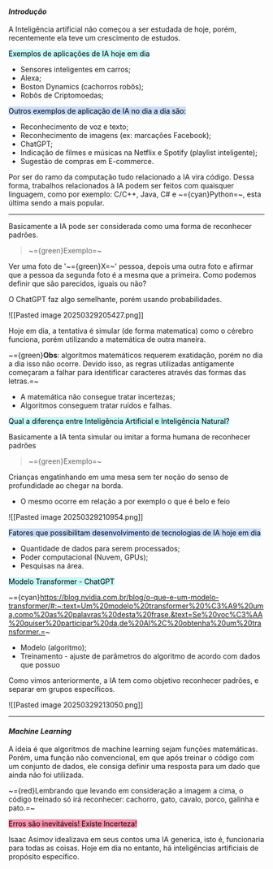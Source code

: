 
####                                                   *Introdução*

A Inteligência artificial não começou a ser estudada de hoje, porém, recentemente ela teve um crescimento de estudos.

<mark style="background: #ABF7F7A6;">Exemplos de aplicações de IA hoje em dia</mark>

-  Sensores inteligentes em carros;
-  Alexa;
-  Boston Dynamics (cachorros robôs);
-  Robôs de Criptomoedas;

<mark style="background: #ADCCFFA6;">Outros exemplos de aplicação de IA no dia a dia são:</mark>

-  Reconhecimento de voz e texto;
-  Reconhecimento de imagens (ex: marcações Facebook);
-  ChatGPT;
-  Indicação de filmes e músicas na Netflix e Spotify (playlist inteligente);
-  Sugestão de compras em E-commerce.

Por ser do ramo da computação tudo relacionado a IA vira código. Dessa forma, trabalhos relacionados à IA podem ser feitos com quaisquer linguagem, como por exemplo: C/C++, Java, C# e ~={cyan}Python=~, esta última sendo a mais popular. 

---

Basicamente a IA pode ser considerada como uma forma de reconhecer padrões. 

> ~={green}Exemplo=~

Ver uma foto de '~={green}X=~' pessoa, depois uma outra foto e afirmar que a pessoa da segunda foto é a mesma que a primeira. Como podemos definir que são parecidos, iguais ou não? 

O ChatGPT faz algo semelhante, porém usando probabilidades.

![[Pasted image 20250329205427.png]]

Hoje em dia, a tentativa é simular (de forma matematica) como o cérebro funciona, porém utilizando a matemática de outra maneira.

~={green}**Obs**: algoritmos matemáticos requerem exatidação, porém no dia a dia isso não ocorre. Devido isso, as regras utilizadas antigamente começaram a falhar para identificar caracteres através das formas das letras.=~

-  A matemática não consegue tratar incertezas;
-  Algoritmos conseguem tratar ruídos e falhas.

<mark style="background: #ABF7F7A6;">Qual a diferença entre Inteligência Artificial e Inteligência Natural?</mark>

Basicamente a IA tenta simular ou imitar a forma humana de reconhecer padrões

> ~={green}Exemplo=~

Crianças engatinhando em uma mesa sem ter noção do senso de profundidade ao chegar na borda.

-  O mesmo ocorre em relação a por exemplo o que é belo e feio

![[Pasted image 20250329210954.png]]

<mark style="background: #ADCCFFA6;">Fatores que possibilitam desenvolvimento de tecnologias de IA hoje em dia</mark>

-  Quantidade de dados para serem processados;
-  Poder computacional (Nuvem, GPUs);
-  Pesquisas na área.

<mark style="background: #ABF7F7A6;">Modelo Transformer - ChatGPT</mark>

~={cyan}https://blog.nvidia.com.br/blog/o-que-e-um-modelo-transformer/#:~:text=Um%20modelo%20transformer%20%C3%A9%20uma,como%20as%20palavras%20desta%20frase.&text=Se%20voc%C3%AA%20quiser%20participar%20da,de%20AI%2C%20obtenha%20um%20transformer.=~

-  Modelo (algoritmo);
-  Treinamento - ajuste de parâmetros do algoritmo de acordo com dados que possuo

Como vimos anteriormente, a IA tem como objetivo reconhecer padrões, e separar em grupos específicos. 

![[Pasted image 20250329213050.png]]

---

#### *Machine Learning*

A ideia é que algoritmos de machine learning sejam funções matemáticas. Porém, uma função não convencional, em que após treinar o código com um conjunto de dados, ele consiga definir uma resposta para um dado que ainda não foi utilizada.

~={red}Lembrando que levando em consideração a imagem a cima, o código treinado só irá reconhecer: cachorro, gato, cavalo, porco, galinha e pato.=~

<mark style="background: #FF5582A6;">Erros são inevitáveis! Existe Incerteza!</mark>

Isaac Asimov idealizava em seus contos uma IA generica, isto é, funcionaria para todas as coisas. Hoje em dia no entanto, há inteligências artificiais de propósito específico.


















